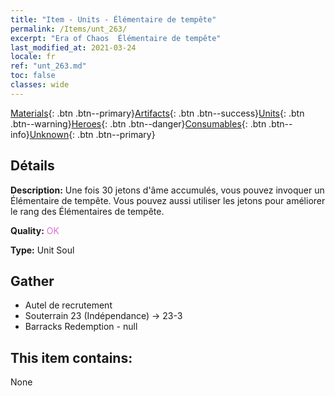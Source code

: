 ```yaml
---
title: "Item - Units - Élémentaire de tempête"
permalink: /Items/unt_263/
excerpt: "Era of Chaos  Élémentaire de tempête"
last_modified_at: 2021-03-24
locale: fr
ref: "unt_263.md"
toc: false
classes: wide
---
```

 [Materials](/fr/Items/){: .btn .btn--primary}[Artifacts](/fr/Items/Artifacts/){: .btn .btn--success}[Units](/fr/Items/Units/){: .btn .btn--warning}[Heroes](/fr/Items/Heroes/){: .btn .btn--danger}[Consumables](/fr/Items/Consumables/){: .btn .btn--info}[Unknown](/fr/Items/Unknown/){: .btn .btn--primary}

## Détails
 **Description:** Une fois 30 jetons d'âme accumulés, vous pouvez invoquer un Élémentaire de tempête. Vous pouvez aussi utiliser les jetons pour améliorer le rang des Élémentaires de tempête.

 **Quality:** <span style="color: #DA70D6">OK</span>

 **Type:** Unit Soul

## Gather

*    Autel de recrutement 
*    Souterrain 23 (Indépendance) -> 23-3 
*    Barracks Redemption - null 

## This item contains:

  None

